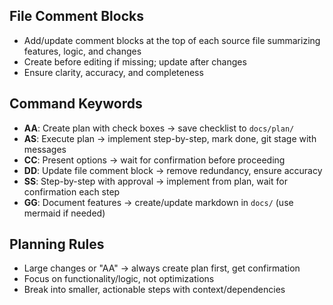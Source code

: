 ## File Comment Blocks
- Add/update comment blocks at the top of each source file summarizing features, logic, and changes
- Create before editing if missing; update after changes
- Ensure clarity, accuracy, and completeness

## Command Keywords
- **AA**: Create plan with check boxes → save checklist to `docs/plan/`
- **AS**: Execute plan → implement step-by-step, mark done, git stage with messages
- **CC**: Present options → wait for confirmation before proceeding  
- **DD**: Update file comment block → remove redundancy, ensure accuracy
- **SS**: Step-by-step with approval → implement from plan, wait for confirmation each step
- **GG**: Document features → create/update markdown in `docs/` (use mermaid if needed)

## Planning Rules
- Large changes or "AA" → always create plan first, get confirmation
- Focus on functionality/logic, not optimizations
- Break into smaller, actionable steps with context/dependencies
